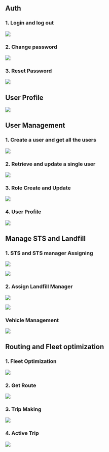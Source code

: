 ## Auth

### 1. **Login and log out**
[![](https://mermaid.ink/img/pako:eNplkV9PwjAUxb_KzX3SZJLBNmUj0SiIf6I-AJroxkPdLrDoWlw7FYHv7h04BF0f2tue8-s93RxjlRAGOM7FdAKDTiuSkdTF87qGSAJ_V3s3aqwKAz16K0ibfTg4OIbrsE8ygc2RniqpacgE3v4POSshqdxltOcP4jVNoJ1TQtKk4lWfLFtrQ7tULB5JL6ATXpCkXBiC0zgmrWGgXkgOf5SdFes87JKJJ3CvKYcrOVJ5JkyqNqrzlaob8l0lqGoYPlKzZQLBmXbo3ZXvYp12O-Zvk3dqAZdhj0yRS6a8_80Et9yzGG9cl2tk9VTVQAsz4q7ThP_IvJRGaCaUUYQBLxORv0QYySXrRGFUfyZjDExekIXFNOFQnVTwm2cYjPhS3p0K-aRUVom4xGCOnxj4Xs1r1B23YXtNz7WPmhbOMHD9Gle-bzuu37CbdXdp4dfKb9eah07dO_SP3HJyHWf5DTtBs70?type=png)](https://mermaid.live/edit#pako:eNplkV9PwjAUxb_KzX3SZJLBNmUj0SiIf6I-AJroxkPdLrDoWlw7FYHv7h04BF0f2tue8-s93RxjlRAGOM7FdAKDTiuSkdTF87qGSAJ_V3s3aqwKAz16K0ibfTg4OIbrsE8ygc2RniqpacgE3v4POSshqdxltOcP4jVNoJ1TQtKk4lWfLFtrQ7tULB5JL6ATXpCkXBiC0zgmrWGgXkgOf5SdFes87JKJJ3CvKYcrOVJ5JkyqNqrzlaob8l0lqGoYPlKzZQLBmXbo3ZXvYp12O-Zvk3dqAZdhj0yRS6a8_80Et9yzGG9cl2tk9VTVQAsz4q7ThP_IvJRGaCaUUYQBLxORv0QYySXrRGFUfyZjDExekIXFNOFQnVTwm2cYjPhS3p0K-aRUVom4xGCOnxj4Xs1r1B23YXtNz7WPmhbOMHD9Gle-bzuu37CbdXdp4dfKb9eah07dO_SP3HJyHWf5DTtBs70)

### 2. **Change password**
[![](https://mermaid.ink/img/pako:eNqNkd9PwjAQx_-V5p40ATJoB9tINHH8eFMjiFHGQ10PWGAttlsUB_-7HUPU8GJf2ut9v5_rXQuIlUAIYKH5ZknGvW4kI2ny1yomkSR23dCLcMnlAsk9N-ZdaUEe8C1Hk12Sev2KhLSY8HUiyFitUF7vu5UtpGV294xmR3p0OkGdzLfkbi1OmNlR2TsoSZ8Vv7MkVFpjnJ2AffYDHNDp40bwDM9ggwo2dKcjlIKM8jhGY-yLzUZJg7O_sFu1I8N2JX3SSi5IqFGgzBK-PjcdWzqYOv8xWUU5UahBijrlibCzLkpWBNkSU4wgsEfB9SqCSO6tjueZGm1lDEGmc6xBfuiyl3D7JSkEc1vB3m64fFEq_RbZEIICPiDw3YbbalLWclzPZU7Hq8EWAuY3bOT7DmV-y_GabF-Dz4PfaXht2nTbfoeVG6N0_wXGV6ag?type=png)](https://mermaid.live/edit#pako:eNqNkd9PwjAQx_-V5p40ATJoB9tINHH8eFMjiFHGQ10PWGAttlsUB_-7HUPU8GJf2ut9v5_rXQuIlUAIYKH5ZknGvW4kI2ny1yomkSR23dCLcMnlAsk9N-ZdaUEe8C1Hk12Sev2KhLSY8HUiyFitUF7vu5UtpGV294xmR3p0OkGdzLfkbi1OmNlR2TsoSZ8Vv7MkVFpjnJ2AffYDHNDp40bwDM9ggwo2dKcjlIKM8jhGY-yLzUZJg7O_sFu1I8N2JX3SSi5IqFGgzBK-PjcdWzqYOv8xWUU5UahBijrlibCzLkpWBNkSU4wgsEfB9SqCSO6tjueZGm1lDEGmc6xBfuiyl3D7JSkEc1vB3m64fFEq_RbZEIICPiDw3YbbalLWclzPZU7Hq8EWAuY3bOT7DmV-y_GabF-Dz4PfaXht2nTbfoeVG6N0_wXGV6ag)
### 3. **Reset Password**
[![](https://mermaid.ink/img/pako:eNqNUl1vgjAU_SvNfdoSNLSAAiZbMlHji1v8SjbxoZM6yaR1FLY59L-vgDp1Zhk8wO095_Se02YwEwEDF15iulqgodfwuc9l-lzWyOdIPXfkqs8kS9ADlfJDxAFqCj4P4wj12VvKZHKNKpUb1CTZSLIYtUXKg9ttoyQ3Sd7cPDK5QR6ZjFkcztfofvgw3QG8AoBaRjamyzDIWwdyy_ght8lktApowg5j7BXapUKHTAaMB2iQzmZMSjWcXAku2fRUrCc2qGOU0C5_3-_5C74bvICbJbyw1xNJafGEodoXo8Pn0XV5mJzlhi_mho9yw-X-x6nhMjX8t-edSm6iRf5rIn9Bg4jFEQ0DdTuyXMyHZMEi5oOrfgMav_rg863C0TQRgzWfgZvEKdMgLU7JC6lKIgJ3TpdSra4ofxIi2oNUCW4Gn-A6VtUi2DCJbtmWqddtDdbgmk5VVY6jG6ZDdBubWw2-Cr5etWsGtmpO3cw_pmFsvwEkbNyA?type=png)](https://mermaid.live/edit#pako:eNqNUl1vgjAU_SvNfdoSNLSAAiZbMlHji1v8SjbxoZM6yaR1FLY59L-vgDp1Zhk8wO095_Se02YwEwEDF15iulqgodfwuc9l-lzWyOdIPXfkqs8kS9ADlfJDxAFqCj4P4wj12VvKZHKNKpUb1CTZSLIYtUXKg9ttoyQ3Sd7cPDK5QR6ZjFkcztfofvgw3QG8AoBaRjamyzDIWwdyy_ght8lktApowg5j7BXapUKHTAaMB2iQzmZMSjWcXAku2fRUrCc2qGOU0C5_3-_5C74bvICbJbyw1xNJafGEodoXo8Pn0XV5mJzlhi_mho9yw-X-x6nhMjX8t-edSm6iRf5rIn9Bg4jFEQ0DdTuyXMyHZMEi5oOrfgMav_rg863C0TQRgzWfgZvEKdMgLU7JC6lKIgJ3TpdSra4ofxIi2oNUCW4Gn-A6VtUi2DCJbtmWqddtDdbgmk5VVY6jG6ZDdBubWw2-Cr5etWsGtmpO3cw_pmFsvwEkbNyA)

## User Profile
[![](https://mermaid.ink/img/pako:eNqVk91ymzAQhV9Fo6t0hniwHTCQmXYasNM2NnH8004LvVDRJmZsJI8QaRPsd48sDG4cX7RcIe3Zb7V7pBInnAL28IMg6wWaBZcxi1le_KrWKGZIfV_O5mtKJKCx4PfpCt6h8_P36CYKYJeNZnwJ7Odlpb3RsWH5laxSWoU-bPex4S62-Q75Bo2iCUiRwiOgeQ4CBSBJusprykhTwlLHBrxgtIGEB8ht5C8gWaIxyfPfXNA6-1Znj8t6H_lcCEhkwxgfGHfRvjddat9gDbrToEk0BUbRtEgSyHM0gXzNWd6IKljIN2haCb8Jzh6aQ73Rh41-Vul15ZDLqtE3-mGjn__N9wVQYDIlq9dHUopTHn48uwb52sCrkwZe6Zh_0kD_MLfgyMCjyQWa0j9lYP8AGUQDLjIi93eASFLnD3T-ddXw8UT6zUQ-_dME_Ub_-T8mGDNs4AzU-VKqXki5Y8VYLiCDGHvqlxKxjHHMtkpHCsmnTyzBnhQFGLjQlypIiTIhw969qqF214T94DyrRWqJvRL_wZ7dafVs13a7bccxHds2bQM_Ye_CbTlWr2N3TffC7rp2Z2vgZw0wW27bsSyz2-5YbdfsdS0DA00lF6PqQet3vX0BBN849Q?type=png)](https://mermaid.live/edit#pako:eNqVk91ymzAQhV9Fo6t0hniwHTCQmXYasNM2NnH8004LvVDRJmZsJI8QaRPsd48sDG4cX7RcIe3Zb7V7pBInnAL28IMg6wWaBZcxi1le_KrWKGZIfV_O5mtKJKCx4PfpCt6h8_P36CYKYJeNZnwJ7Odlpb3RsWH5laxSWoU-bPex4S62-Q75Bo2iCUiRwiOgeQ4CBSBJusprykhTwlLHBrxgtIGEB8ht5C8gWaIxyfPfXNA6-1Znj8t6H_lcCEhkwxgfGHfRvjddat9gDbrToEk0BUbRtEgSyHM0gXzNWd6IKljIN2haCb8Jzh6aQ73Rh41-Vul15ZDLqtE3-mGjn__N9wVQYDIlq9dHUopTHn48uwb52sCrkwZe6Zh_0kD_MLfgyMCjyQWa0j9lYP8AGUQDLjIi93eASFLnD3T-ddXw8UT6zUQ-_dME_Ub_-T8mGDNs4AzU-VKqXki5Y8VYLiCDGHvqlxKxjHHMtkpHCsmnTyzBnhQFGLjQlypIiTIhw969qqF214T94DyrRWqJvRL_wZ7dafVs13a7bccxHds2bQM_Ye_CbTlWr2N3TffC7rp2Z2vgZw0wW27bsSyz2-5YbdfsdS0DA00lF6PqQet3vX0BBN849Q)


## User Management
### 1. Create a user and get all the users
[![](https://mermaid.ink/img/pako:eNqNlN1y2jAQhV9Fo6t0hjAGgsHOTDIEA20TIPwlbe1eqHgbNGCJWnInxPDulSVsaOAivrK159vVHq2V4jkPAbv4JSbrBZp61wELmEh-mW8UMKSe1kUPJJoJiMUndHl5g-58DzIQTfkS2M9rI7vTsXb6RFY0NKHb3T7WzmLb7yC2yPPbC5gv0ZivIEc9jXbSVhjRA9Q5QF1_DDKm8BfMPnKwq8Ge3-VxRPZ7RB6RJBf0tOCzPwEWojGINWeiKGsKDPgWfTGCGSOJXPCYvsGpul2ovxr1c8zZC2rHEAKTlKzEf4hSnDPz_kIBRJo-jJ0PZ-180LH-WTv7B2cGZ-wcaHT4zs7hAXr0ddZsG8dmPWpulGZrSCsKeHSAx_uKnVcqJFUOZJ3kKcZal62YuNJP9t5ma62Vaj7c7GMnFh_RHgeBBlwa6RZN_SPfcv1Ub3hmCkyS-RzEadJRcW5P-Rj8Sag6Nd076lMhsi7eY8MCe_7AcPQL9bcPDwcu4QjU3NJQ_YFplifAcgERBNhVryGJlwEO2E7pVGU-2bA5dmWcQAkn6-zwPErUbEXY_a3yq9U1YT84j3KR-sRuil-xa1fLDduxnVql2bSatm3ZJbzB7pVTbtYbVbtmOVd2zbGruxJ-0wmsslNp1utWrVKtVxyrUVMAhFTyuG8uDH1v7P4BbQlWVQ?type=png)](https://mermaid.live/edit#pako:eNqNlN1y2jAQhV9Fo6t0hjAGgsHOTDIEA20TIPwlbe1eqHgbNGCJWnInxPDulSVsaOAivrK159vVHq2V4jkPAbv4JSbrBZp61wELmEh-mW8UMKSe1kUPJJoJiMUndHl5g-58DzIQTfkS2M9rI7vTsXb6RFY0NKHb3T7WzmLb7yC2yPPbC5gv0ZivIEc9jXbSVhjRA9Q5QF1_DDKm8BfMPnKwq8Ge3-VxRPZ7RB6RJBf0tOCzPwEWojGINWeiKGsKDPgWfTGCGSOJXPCYvsGpul2ovxr1c8zZC2rHEAKTlKzEf4hSnDPz_kIBRJo-jJ0PZ-180LH-WTv7B2cGZ-wcaHT4zs7hAXr0ddZsG8dmPWpulGZrSCsKeHSAx_uKnVcqJFUOZJ3kKcZal62YuNJP9t5ma62Vaj7c7GMnFh_RHgeBBlwa6RZN_SPfcv1Ub3hmCkyS-RzEadJRcW5P-Rj8Sag6Nd076lMhsi7eY8MCe_7AcPQL9bcPDwcu4QjU3NJQ_YFplifAcgERBNhVryGJlwEO2E7pVGU-2bA5dmWcQAkn6-zwPErUbEXY_a3yq9U1YT84j3KR-sRuil-xa1fLDduxnVql2bSatm3ZJbzB7pVTbtYbVbtmOVd2zbGruxJ-0wmsslNp1utWrVKtVxyrUVMAhFTyuG8uDH1v7P4BbQlWVQ)

### 2. Retrieve and update a single user
[![](https://mermaid.ink/img/pako:eNqVVNtu2kAU_JXVPqUSQQaCgx2pFWCgJIUmmEsTuw9bfBJW4F3iS5TE8O9dH2PTtG7U8oQ9M2fGZ1ab0KX0gJr0IWDbFZlaF65wRRj_yJ6JK4j6tU8GEJFZCAGxIGJ8E34gp6cfScexINWTqVyD-H6RsTuIdZM523Avgz7tD1g3xXa3EO6I5XRXsFyTidxALrVQ2kvans-Pot5R1HcmEAUcnuBNnFzfR_3A6cvAZ3liFrEcHyD-2bFBeGQC4VaKsDDPbMZyR4aHaKgfejlhiAT8rB25fD_JJTpd_TXJFeJfypNkRkPxlFmNMhbOGMuI9GVcIuoW8ccZfxFI8UC6AXggIs424RuJYpRV_fVktvVYBCVtX5e2fY3YTWnbN4hNSoqeIGJnRRMZEBs294XOPhY-fX_NU5wzc9A9jf3rjmcIzpP0HUFG4TA_OiwO8XrPPIy42ljqk49YIA-dEVf8b07Jhkr4loQQ60Lhjtz-U4vzosW7_Gw8xlx1iF9GRjwM04y_y-xC1m4ffASLo5UM-Cv86ZIV0-78x0FxBa1QH9Rp5p66L5J0kEujFfjgUlP99Viwdqkr9oqnrKX9IpbUjIIYKjTGjVmcqbPmU_Neeai3WybupPRzknqkZkKfqanXq-e6oRuNWqultXRd0yv0hZpnRrXVPK_rDc040xuGXt9X6CsO0KpGrdVsao1avVkztPOGEoDHIxmMsusNb7n9T4-9jBw?type=png)](https://mermaid.live/edit#pako:eNqVVNtu2kAU_JXVPqUSQQaCgx2pFWCgJIUmmEsTuw9bfBJW4F3iS5TE8O9dH2PTtG7U8oQ9M2fGZ1ab0KX0gJr0IWDbFZlaF65wRRj_yJ6JK4j6tU8GEJFZCAGxIGJ8E34gp6cfScexINWTqVyD-H6RsTuIdZM523Avgz7tD1g3xXa3EO6I5XRXsFyTidxALrVQ2kvans-Pot5R1HcmEAUcnuBNnFzfR_3A6cvAZ3liFrEcHyD-2bFBeGQC4VaKsDDPbMZyR4aHaKgfejlhiAT8rB25fD_JJTpd_TXJFeJfypNkRkPxlFmNMhbOGMuI9GVcIuoW8ccZfxFI8UC6AXggIs424RuJYpRV_fVktvVYBCVtX5e2fY3YTWnbN4hNSoqeIGJnRRMZEBs294XOPhY-fX_NU5wzc9A9jf3rjmcIzpP0HUFG4TA_OiwO8XrPPIy42ljqk49YIA-dEVf8b07Jhkr4loQQ60Lhjtz-U4vzosW7_Gw8xlx1iF9GRjwM04y_y-xC1m4ffASLo5UM-Cv86ZIV0-78x0FxBa1QH9Rp5p66L5J0kEujFfjgUlP99Viwdqkr9oqnrKX9IpbUjIIYKjTGjVmcqbPmU_Neeai3WybupPRzknqkZkKfqanXq-e6oRuNWqultXRd0yv0hZpnRrXVPK_rDc040xuGXt9X6CsO0KpGrdVsao1avVkztPOGEoDHIxmMsusNb7n9T4-9jBw)

### 3. Role Create and Update 

[![](https://mermaid.ink/img/pako:eNqNklFP2zAUhf-K5ScmhSptiJsEaRMksAEtQy3dtCV78OI7arWxK9tBg7T_HdduQQwelrzEPt-51_fEHa4lA5zhO0VXc3RbHFdCt7_9ClUC2efLwWzFqAE0kUv4gA4PP6KLsoCtEd3KBYhfxx68cNpl940uOfPSp81Ou3TaVZnPoV64SnvXlVNG3Qlr-As_2u6uf4Beo3G56z_ToF5Zx856XU5BMDRt6xq0RhPQKyn0M-QrXcs1-urBmaCtmUvFH4G9of05bzz5XUlxh3IFDIThdPm6uCXehnVyMOLauFNqn9Xpu1mdOi1_N6v8ZfainIBRHO59-npvL5z9rDyXqqG7dqighu6BMwec-zn-HTJ_juTzfw-6fXGAG7ANObM3ptvWqrCZQwMVzuwno2pR4UpsLGcjltMHUePMqBYC3LpfWHBq02pw9sf2sLsrKn5K2ewhu8RZh__ijAx6Q5KSNOonSZgQEpIAP-DsKO0l8XBAojA9IlFKBpsAP7oCYS_tJ3EcRv1B3E_DYRQHGBg3Uo39BXf3fPME_3fo7w?type=png)](https://mermaid.live/edit#pako:eNqNklFP2zAUhf-K5ScmhSptiJsEaRMksAEtQy3dtCV78OI7arWxK9tBg7T_HdduQQwelrzEPt-51_fEHa4lA5zhO0VXc3RbHFdCt7_9ClUC2efLwWzFqAE0kUv4gA4PP6KLsoCtEd3KBYhfxx68cNpl940uOfPSp81Ou3TaVZnPoV64SnvXlVNG3Qlr-As_2u6uf4Beo3G56z_ToF5Zx856XU5BMDRt6xq0RhPQKyn0M-QrXcs1-urBmaCtmUvFH4G9of05bzz5XUlxh3IFDIThdPm6uCXehnVyMOLauFNqn9Xpu1mdOi1_N6v8ZfainIBRHO59-npvL5z9rDyXqqG7dqighu6BMwec-zn-HTJ_juTzfw-6fXGAG7ANObM3ptvWqrCZQwMVzuwno2pR4UpsLGcjltMHUePMqBYC3LpfWHBq02pw9sf2sLsrKn5K2ewhu8RZh__ijAx6Q5KSNOonSZgQEpIAP-DsKO0l8XBAojA9IlFKBpsAP7oCYS_tJ3EcRv1B3E_DYRQHGBg3Uo39BXf3fPME_3fo7w)

### 4. User Profile
[![](https://mermaid.ink/img/pako:eNqNk19vmzAUxb-K5adOohFJCgEqbVqh6bY2lObPpg324OHbBiXYkW26tSTfvcQU0nZMGk_Y59yfzbncEqecAvbwnSCbJZoHpwlLmCx-1WuUMFQ9H48uQKFI8NtsDe_Q8fF7dBYHsC9Fc74C9vO0Np5pzS-_knVGa-nD7lnz99r2O8gtCuIpKJHBPaCFBNGQG0qgKeel1sa8YLSFnB8g43jMRU5UJ2KsERfxDBjtNNSgkG_Rp9oUcu2T9YFoCnLDmWz9fuv_XPu_Cc7ukC-AAlMZWctXJZWjK8gvR4sNJQpeZ3nZmeWl1q46s7zS2uRNjAEokq1lA5hoU9gVY3iI8Tr2l5CuUESk_M0FbaqvdXVUNvvI50JAqlpGdGDcxM-f1XWNGw2a1qnNijQFKf-KN2rjnb2Mtz38rT9s_fMXPQ65-kf76sAW_906bOAcqr8ro9VslHtGgtUSckiwV71SIlYJTtiu8pFC8dkDS7GnRAEGLnQUQUaqzufYu6341e6GsB-c542pWmKvxH-wZw96I9u13WHfcUzHtk3bwA_YO3F7jjUa2EPTPbGHrj3YGfhRA8ye23csyxz2B1bfNUdDy8BAM8XFpB5lPdG7J4HANg8?type=png)](https://mermaid.live/edit#pako:eNqNk19vmzAUxb-K5adOohFJCgEqbVqh6bY2lObPpg324OHbBiXYkW26tSTfvcQU0nZMGk_Y59yfzbncEqecAvbwnSCbJZoHpwlLmCx-1WuUMFQ9H48uQKFI8NtsDe_Q8fF7dBYHsC9Fc74C9vO0Np5pzS-_knVGa-nD7lnz99r2O8gtCuIpKJHBPaCFBNGQG0qgKeel1sa8YLSFnB8g43jMRU5UJ2KsERfxDBjtNNSgkG_Rp9oUcu2T9YFoCnLDmWz9fuv_XPu_Cc7ukC-AAlMZWctXJZWjK8gvR4sNJQpeZ3nZmeWl1q46s7zS2uRNjAEokq1lA5hoU9gVY3iI8Tr2l5CuUESk_M0FbaqvdXVUNvvI50JAqlpGdGDcxM-f1XWNGw2a1qnNijQFKf-KN2rjnb2Mtz38rT9s_fMXPQ65-kf76sAW_906bOAcqr8ro9VslHtGgtUSckiwV71SIlYJTtiu8pFC8dkDS7GnRAEGLnQUQUaqzufYu6341e6GsB-c542pWmKvxH-wZw96I9u13WHfcUzHtk3bwA_YO3F7jjUa2EPTPbGHrj3YGfhRA8ye23csyxz2B1bfNUdDy8BAM8XFpB5lPdG7J4HANg8)



## Manage STS and Landfill
### 1. STS and STS manager Assigning
[![](https://mermaid.ink/img/pako:eNplklFvmzAUhf_KlZ9pBAkNjEmb0hDabCOaknbSBnlw4SaxCnaGTdUW8t9nDKlWxU_4nuOPe65uQzKRIwnIvqLHA9yHn1Oeclk_9veZlGzPN_ebmHK6x0qmHPSZJfOCIVdbuLr6AjdJVFD5BLOfy22v35j6vJnV6iAq9kYVExzmB8yeTr1j3jnas455C2HyixYspwphjX9rlApCquhADA1x0axFgR9Aix6Ul4xDJ7YQJWtUFcNnBN04LPlOVKXpYGBFhnXbdOrihUklvw6wWwP7jbKFu6TPDufkoETHGxh3hrFMuhYfqUR4OHatD-rSqN-STZ1lKKUOJI-Cy7Pc_2YlWvieLKpKVO-GwLS8EgoiUfN8-3_GB07fxzVE_XHx_ML0YX5x7w8gZjoc30PEsMjl4ImNZ3XBvDAjz1NOLFKiHizL9fY0HSEl6oAlpiTQnznuaF2olKT8pK26K7F55RkJVFWjRWozrpBRvWclCXa0kLp6pPyPEOXZpK8kaMgLCZypO5rYU2_ifhrb_mTi-RZ51WXHG00d27b9sW_r4rVzssibIdgjz_Ucf3zt-rY7dZyxYxHMmRJV3C-82fvTP52r86k?type=png)](https://mermaid.live/edit#pako:eNplklFvmzAUhf_KlZ9pBAkNjEmb0hDabCOaknbSBnlw4SaxCnaGTdUW8t9nDKlWxU_4nuOPe65uQzKRIwnIvqLHA9yHn1Oeclk_9veZlGzPN_ebmHK6x0qmHPSZJfOCIVdbuLr6AjdJVFD5BLOfy22v35j6vJnV6iAq9kYVExzmB8yeTr1j3jnas455C2HyixYspwphjX9rlApCquhADA1x0axFgR9Aix6Ul4xDJ7YQJWtUFcNnBN04LPlOVKXpYGBFhnXbdOrihUklvw6wWwP7jbKFu6TPDufkoETHGxh3hrFMuhYfqUR4OHatD-rSqN-STZ1lKKUOJI-Cy7Pc_2YlWvieLKpKVO-GwLS8EgoiUfN8-3_GB07fxzVE_XHx_ML0YX5x7w8gZjoc30PEsMjl4ImNZ3XBvDAjz1NOLFKiHizL9fY0HSEl6oAlpiTQnznuaF2olKT8pK26K7F55RkJVFWjRWozrpBRvWclCXa0kLp6pPyPEOXZpK8kaMgLCZypO5rYU2_ifhrb_mTi-RZ51WXHG00d27b9sW_r4rVzssibIdgjz_Ucf3zt-rY7dZyxYxHMmRJV3C-82fvTP52r86k)

[![](https://mermaid.ink/img/pako:eNqNVV1T4jAU_SuZPKPTAgLbndmdWj5EpSIFXS08RHqVjG3Ktun6UfjvmyYFihVHnmjuyck95542KZ6HHmADP0VkuUDj9s8pm7I4eVDPPeCm7ztjZ8qQ-JmXruVTYHyGjo5-IXPgdn0SPyNz2J_liIGq2OkIeEThHyBBgATDOgfYCnDldsMoIDwroTbhZENwpepD10nmc4hjNIJ4GbIYZvsE124nisJoWzYkywOJAcmCgAPzPqoRp93Ags59uKQxzxk7-6q6ZVVdVentVGVt99mj1EBDtlHXU8AzdwvMjyuCN6xnCtwvWkGYt91StKWvsOcHbclPvvi2LQVjrAgIh92Y9_w4LdlxKtet1Ez4IozouxSFrAXMn3MfrAyx2tTBW6G2e0N86oljRGt_E4h5UV5bMnbSUShkF4k6kmhAGHkCIUqUV6jrSgTqvIoRUvaU-ZbzqDn10sxJWY7RC-UL5JAA0C2JPGQnwQNEv3N6adrqDuIVOisblyx9Os863h2gNtjhCvXdvkBFHNnwUgCoOZ27W9cny0x0Xj2X1YtDQ1RqJ4xsjcslX5aaK4H2nBwovIEGNI4zi7oUfC_OMeodtUucJfDHF0hp2ebkai8nw1JOhnL9-oucXJdyMvoyJyPJ6JRz4igiL6Ast2zsHnpXc66x5JoUsrJJxWQ75JuSRxnaDjnqhgnzZkW8TNFtqjz6LGy3O9ifEq9FGBO05d2z4uaspzs3B30u607Kuj8QwHv1lTAPJdBR9dNv501NxLS-DJxpKVT725HDFRyAEEY9cTelGcsU8wUEMMWG-OvBI0l8PsVTthZQ0VrovLE5NniUQAUnUnKbEhHbABuPxI_F6pKw-zAMNiDxiI0Uv2JDb9SPa1qjWav_qGqtWq3ZquA3saw3jxu6pmmtaksTiyf6uoLfJYN23Kw39Vb1pN7S6g1dr-oVDB7lYTRQ16m8Vdf_AbH1Wxc?type=png)](https://mermaid.live/edit#pako:eNqNVV1T4jAU_SuZPKPTAgLbndmdWj5EpSIFXS08RHqVjG3Ktun6UfjvmyYFihVHnmjuyck95542KZ6HHmADP0VkuUDj9s8pm7I4eVDPPeCm7ztjZ8qQ-JmXruVTYHyGjo5-IXPgdn0SPyNz2J_liIGq2OkIeEThHyBBgATDOgfYCnDldsMoIDwroTbhZENwpepD10nmc4hjNIJ4GbIYZvsE124nisJoWzYkywOJAcmCgAPzPqoRp93Ags59uKQxzxk7-6q6ZVVdVentVGVt99mj1EBDtlHXU8AzdwvMjyuCN6xnCtwvWkGYt91StKWvsOcHbclPvvi2LQVjrAgIh92Y9_w4LdlxKtet1Ez4IozouxSFrAXMn3MfrAyx2tTBW6G2e0N86oljRGt_E4h5UV5bMnbSUShkF4k6kmhAGHkCIUqUV6jrSgTqvIoRUvaU-ZbzqDn10sxJWY7RC-UL5JAA0C2JPGQnwQNEv3N6adrqDuIVOisblyx9Os863h2gNtjhCvXdvkBFHNnwUgCoOZ27W9cny0x0Xj2X1YtDQ1RqJ4xsjcslX5aaK4H2nBwovIEGNI4zi7oUfC_OMeodtUucJfDHF0hp2ebkai8nw1JOhnL9-oucXJdyMvoyJyPJ6JRz4igiL6Ast2zsHnpXc66x5JoUsrJJxWQ75JuSRxnaDjnqhgnzZkW8TNFtqjz6LGy3O9ifEq9FGBO05d2z4uaspzs3B30u607Kuj8QwHv1lTAPJdBR9dNv501NxLS-DJxpKVT725HDFRyAEEY9cTelGcsU8wUEMMWG-OvBI0l8PsVTthZQ0VrovLE5NniUQAUnUnKbEhHbABuPxI_F6pKw-zAMNiDxiI0Uv2JDb9SPa1qjWav_qGqtWq3ZquA3saw3jxu6pmmtaksTiyf6uoLfJYN23Kw39Vb1pN7S6g1dr-oVDB7lYTRQ16m8Vdf_AbH1Wxc)

### 2. Assign Landfill Manager
[![](https://mermaid.ink/img/pako:eNplk19vmzAUxb_KlZ9pBAlNGJM6pfnTZivRlLSTNsiDG98kVsHOsJnaQr77jIFqWXiy7zn8ru-RXZKtZEhCss_p8QCP08-JSIQqnpv9WCm-Fw9UsB1P04gKusdcJQLMN44nKUehN3B1dQO38Tyl6gXG3xebRr-19Uk5LvRB5vydai4FTA64fTk1jkntqDodWQXT-AdNOaMaYYW_C1QaplTTlji1xFm5kimegWYNiGVcQC1WMI9XqHOOfxC608OaG-xC7GSe2bO01Lml3pXnvtkrV1p9aRvc2QY_UVVwHzehQJcGaHneo-XeW-4irgd4pgrh6VgP1qoLq36N18V2i0qZcdVRCtXJTcOlrOBbPMtzmX8Ywv8GWkoNc1kItvk3iydBP2JtI3m4AF2YznKOGn8IETcDiz3MOaZMtZ7IepYXzAszCkYckqEJnTNz0cr6_4ToA2aYkNAsGe5okeqEJOJkrOZMcv0mtiTUeYEOKWxsU07NlcxIuKOpMtUjFb-kzDqT2ZKwJK8k9IZ-b-AORwP_U98NBoNR4JA3U_ZGvaHnum7QD1xTvPZODnm3BLc38kde0L_2A9cfel7fcwgyrmUeNW_DPpHTXwctBJ4?type=png)](https://mermaid.live/edit#pako:eNplk19vmzAUxb_KlZ9pBAlNGJM6pfnTZivRlLSTNsiDG98kVsHOsJnaQr77jIFqWXiy7zn8ru-RXZKtZEhCss_p8QCP08-JSIQqnpv9WCm-Fw9UsB1P04gKusdcJQLMN44nKUehN3B1dQO38Tyl6gXG3xebRr-19Uk5LvRB5vydai4FTA64fTk1jkntqDodWQXT-AdNOaMaYYW_C1QaplTTlji1xFm5kimegWYNiGVcQC1WMI9XqHOOfxC608OaG-xC7GSe2bO01Lml3pXnvtkrV1p9aRvc2QY_UVVwHzehQJcGaHneo-XeW-4irgd4pgrh6VgP1qoLq36N18V2i0qZcdVRCtXJTcOlrOBbPMtzmX8Ywv8GWkoNc1kItvk3iydBP2JtI3m4AF2YznKOGn8IETcDiz3MOaZMtZ7IepYXzAszCkYckqEJnTNz0cr6_4ToA2aYkNAsGe5okeqEJOJkrOZMcv0mtiTUeYEOKWxsU07NlcxIuKOpMtUjFb-kzDqT2ZKwJK8k9IZ-b-AORwP_U98NBoNR4JA3U_ZGvaHnum7QD1xTvPZODnm3BLc38kde0L_2A9cfel7fcwgyrmUeNW_DPpHTXwctBJ4)

[![](https://mermaid.ink/img/pako:eNplklFPwjAUhf9K0-dJNphszsQEN1BUEiPqgxsPdb1AY9di2yXK4L_bdWA09Kk95-S7p2kbXEoKOMErRTZr9JxdFqIQun7vzqkCYuCBCLpknM-ZgUIgu0Z5yhkIs0BnZ1foOp9woj_Q6HG66Pxrp6fNqDZrqdiWGCYFStdQfuy7RNomdkcf6A5l-SvhjNp56Ak-a9AGZcSQAzFzxHHzJDn8A40daEYEWYFCrb1Dk3wqNCiDjs1RW_0vbuJwN3krvRMN6GXTTj64N869zed1WYLWto_eSEtc_B35Ishv-8PcaT5WSqrffIJOQv-uc9flEzRjWjOxQhMGnOpD5s5l7k-YJ2EQtBDYwxWoijBqX7NpCQU2a6igwIndUliSmpsCF2Jvo7aVnH-LEidG1eDh2l0_Y8S-e4WTJeHaqhsi3qSsjiF7xEmDv3ASDMPewB9Gg_Ci78eDQRR7-NvKQdQbBr7vx_3Yt-J5sPfw1hH8XhRGQdw_D2M_HAZBP_AwUGakmnUf0P3D_Q9Ax9Cw?type=png)](https://mermaid.live/edit#pako:eNplklFPwjAUhf9K0-dJNphszsQEN1BUEiPqgxsPdb1AY9di2yXK4L_bdWA09Kk95-S7p2kbXEoKOMErRTZr9JxdFqIQun7vzqkCYuCBCLpknM-ZgUIgu0Z5yhkIs0BnZ1foOp9woj_Q6HG66Pxrp6fNqDZrqdiWGCYFStdQfuy7RNomdkcf6A5l-SvhjNp56Ak-a9AGZcSQAzFzxHHzJDn8A40daEYEWYFCrb1Dk3wqNCiDjs1RW_0vbuJwN3krvRMN6GXTTj64N869zed1WYLWto_eSEtc_B35Ishv-8PcaT5WSqrffIJOQv-uc9flEzRjWjOxQhMGnOpD5s5l7k-YJ2EQtBDYwxWoijBqX7NpCQU2a6igwIndUliSmpsCF2Jvo7aVnH-LEidG1eDh2l0_Y8S-e4WTJeHaqhsi3qSsjiF7xEmDv3ASDMPewB9Gg_Ci78eDQRR7-NvKQdQbBr7vx_3Yt-J5sPfw1hH8XhRGQdw_D2M_HAZBP_AwUGakmnUf0P3D_Q9Ax9Cw)

### Vehicle Management
[![](https://mermaid.ink/img/pako:eNqNlW1zojAQgP9KJp9tB9Sqx83cTRS1tqfX862t4IdUtsoUE4-ETi363y8EfBvann7C7PrssvsIMZ5xD7CF5yFdLdDQ_u4yl4noKf1OPG8wHIxh4c8CaDIZrl2G1Ic4jcAHJqfo4uIHqjutgIoXRO460zRe1-eNmERywUP_nUqfM9RYwOxlm2Y0kozNLg7eBtnOmAa-RyWgPvyNQEhkU0kzoq2JzbjPAzgBNTWoSxmdQ4iS8Aa1nD7I0IdXQKp91GHPPFzqHjJaS9PacRJtvvlCip8Zrq1xjyA26PpAySbwAelakzrxLqMOAWdzgSRPSu-onQP1xukwAaHcM_VYM9qNpt06yY0_UQFotEoGkkVvdfSXM4hmMxBCjUmsuIJNj4v0-AZ1nWYY8nCfYO2L9bhELR4xD6mwzUHok7TprOfp8SASWi9HS8a2J02P9zBidL_SbBm_cz_PJZ3s-C7Nt1DXF8JXbbV8CDyR5dzpnD85Zi4ZmHeqsorP2cFmkfL6JyYPciYP9PnwC5OHOZNHX5o80sRx3uTxBybf_8_ke017-MDkh4Nzj-eY_KhJk73J5JX6AX1SV1Tpkqw7HaHamRKFMC4Xqs0jySeHgoQ4afKunjiVixBdjNQ_MZ2kDxDS-Mz1yd5OYp8nOwlCoN765CYoO-rp4YBsnmX8-DPjSets5VMZSPtL50k7zbo-03pcwEtQy_U99WCPE4aL1bKW4GJLXXrwTKNAuthlW5WqGuODNZthS4YRFHCkF2H7VP1vlth6poFQpyvKJpwvd0nqK7Zi_IYts1K-LBmVaqn8rWjUSqVqrYDX6tisXlZMwzBqxZqhDq_MbQG_a4JxWS1XzVrxqlwzyhXTLJoFDJ4vedhN30X6lbT9BzMTIxQ?type=png)](https://mermaid.live/edit#pako:eNqNlW1zojAQgP9KJp9tB9Sqx83cTRS1tqfX862t4IdUtsoUE4-ETi363y8EfBvann7C7PrssvsIMZ5xD7CF5yFdLdDQ_u4yl4noKf1OPG8wHIxh4c8CaDIZrl2G1Ic4jcAHJqfo4uIHqjutgIoXRO460zRe1-eNmERywUP_nUqfM9RYwOxlm2Y0kozNLg7eBtnOmAa-RyWgPvyNQEhkU0kzoq2JzbjPAzgBNTWoSxmdQ4iS8Aa1nD7I0IdXQKp91GHPPFzqHjJaS9PacRJtvvlCip8Zrq1xjyA26PpAySbwAelakzrxLqMOAWdzgSRPSu-onQP1xukwAaHcM_VYM9qNpt06yY0_UQFotEoGkkVvdfSXM4hmMxBCjUmsuIJNj4v0-AZ1nWYY8nCfYO2L9bhELR4xD6mwzUHok7TprOfp8SASWi9HS8a2J02P9zBidL_SbBm_cz_PJZ3s-C7Nt1DXF8JXbbV8CDyR5dzpnD85Zi4ZmHeqsorP2cFmkfL6JyYPciYP9PnwC5OHOZNHX5o80sRx3uTxBybf_8_ke017-MDkh4Nzj-eY_KhJk73J5JX6AX1SV1Tpkqw7HaHamRKFMC4Xqs0jySeHgoQ4afKunjiVixBdjNQ_MZ2kDxDS-Mz1yd5OYp8nOwlCoN765CYoO-rp4YBsnmX8-DPjSets5VMZSPtL50k7zbo-03pcwEtQy_U99WCPE4aL1bKW4GJLXXrwTKNAuthlW5WqGuODNZthS4YRFHCkF2H7VP1vlth6poFQpyvKJpwvd0nqK7Zi_IYts1K-LBmVaqn8rWjUSqVqrYDX6tisXlZMwzBqxZqhDq_MbQG_a4JxWS1XzVrxqlwzyhXTLJoFDJ4vedhN30X6lbT9BzMTIxQ)

## Routing and Fleet optimization

### 1. Fleet Optimization
[![](https://mermaid.ink/img/pako:eNplkm9PqzAUxr9Kc17jwoZ0gMlN5timJv6Jel9cqS8qnGkTaLEtRmX77hYQcxebvmj7POf39KRtIVcFQgLPmtcv5D49YZJJ0zwNe8JkN91YZLf42qCxZK00UbUVFS_JtkS0j-To6A85bReNfUFpRc6tUHJ_MhSeduruPw2LHVk6mtUC35Ck3PLHb--yJ6XZjVY5GnOgpb22arszsnjjouRPJY4pqz7lH5odWWdLXuZN6ZLI9fc9l8rYEbTuQZtsgxJ1Z7pFUytpcDRsesNZdoey-CUOQVdqR867HhotyUprpUf9fCg-aP6v5IftX4ylg6K0-MTikHPxw2GyuweT4EGFuuKicM_Vdi4Gjlohg8QtC9zyprQMmNw7q-Oquw-ZQ2J1gx40deGyU8Hdw1aQbHlp3GnN5YNS1WhyW0haeIeEziZzGtM4mEaRH1HqUw8-IDmOJ1E4n9HAj49pENPZ3oPPHuBP4mkUhn4wnYXT2J8HoQdYCKv05fDB-n-2_wLXRcKw?type=png)](https://mermaid.live/edit#pako:eNplkm9PqzAUxr9Kc17jwoZ0gMlN5timJv6Jel9cqS8qnGkTaLEtRmX77hYQcxebvmj7POf39KRtIVcFQgLPmtcv5D49YZJJ0zwNe8JkN91YZLf42qCxZK00UbUVFS_JtkS0j-To6A85bReNfUFpRc6tUHJ_MhSeduruPw2LHVk6mtUC35Ck3PLHb--yJ6XZjVY5GnOgpb22arszsnjjouRPJY4pqz7lH5odWWdLXuZN6ZLI9fc9l8rYEbTuQZtsgxJ1Z7pFUytpcDRsesNZdoey-CUOQVdqR867HhotyUprpUf9fCg-aP6v5IftX4ylg6K0-MTikHPxw2GyuweT4EGFuuKicM_Vdi4Gjlohg8QtC9zyprQMmNw7q-Oquw-ZQ2J1gx40deGyU8Hdw1aQbHlp3GnN5YNS1WhyW0haeIeEziZzGtM4mEaRH1HqUw8-IDmOJ1E4n9HAj49pENPZ3oPPHuBP4mkUhn4wnYXT2J8HoQdYCKv05fDB-n-2_wLXRcKw)

### 2. Get Route
[![](https://mermaid.ink/img/pako:eNp1k19vmzAUxb-KdZ9pREJxgEqT2pKm9F-6ZE8LfXDhZvUEdga21DbJd59j4mhEHfIDvvfn43PA3kAhS4QEfjVs_UZ-pBe5yEWrX7s5ycV-mOdyOcc_GltFVrIhc6kVvpCzs2_kapkJrjir-Cd2dTJ7_Y2FernoVl5Z7Hozx3YtRYtkoZjS7e7Qvt63twtdFNi2W5Iup6gOOilTzKmkVmWynLyrhhWOyIRxUzPFpXDgxII3xq7SjfhCqdvwhvFKN7glU0c-SYGOubQit73MKW8VE8WRue3i91Jm_0uZ9VPe2ZROsWfvzgrdH4Oebntv-w_O9Wk766d7_CrdUy_XFGUli-4bWu2ZNWfKD4dyz9_MMs9Hf_9wDnm2yHe39QmBojRnCjyo0fw6XprDt9mvy0G9YY05JOa1xBXTlcohFzuDMq3k4kMUkKhGowd6XTKFKWfmmNaQrFjVmuqaiZ9S1g4yU0g28A4JHQ3GNKZxMIwiP6LUpx58QHIeD6JwPKKBH5_TIKajnQefVsAfxMMoDP1gOAqHsT8OQg-w5Eo2j911sbdm9xdrogQP?type=png)](https://mermaid.live/edit#pako:eNp1k19vmzAUxb-KdZ9pREJxgEqT2pKm9F-6ZE8LfXDhZvUEdga21DbJd59j4mhEHfIDvvfn43PA3kAhS4QEfjVs_UZ-pBe5yEWrX7s5ycV-mOdyOcc_GltFVrIhc6kVvpCzs2_kapkJrjir-Cd2dTJ7_Y2FernoVl5Z7Hozx3YtRYtkoZjS7e7Qvt63twtdFNi2W5Iup6gOOilTzKmkVmWynLyrhhWOyIRxUzPFpXDgxII3xq7SjfhCqdvwhvFKN7glU0c-SYGOubQit73MKW8VE8WRue3i91Jm_0uZ9VPe2ZROsWfvzgrdH4Oebntv-w_O9Wk766d7_CrdUy_XFGUli-4bWu2ZNWfKD4dyz9_MMs9Hf_9wDnm2yHe39QmBojRnCjyo0fw6XprDt9mvy0G9YY05JOa1xBXTlcohFzuDMq3k4kMUkKhGowd6XTKFKWfmmNaQrFjVmuqaiZ9S1g4yU0g28A4JHQ3GNKZxMIwiP6LUpx58QHIeD6JwPKKBH5_TIKajnQefVsAfxMMoDP1gOAqHsT8OQg-w5Eo2j911sbdm9xdrogQP)

### 3. Trip Making

[![](https://mermaid.ink/img/pako:eNqFlG9T4jAQxr9KJq_RaQGB683cTC0toseJgH_OlnFiu0rGknBJeqMC3_3StGVAOOUV3f72eba7myxxzBPADn4WZDFDk-73iEVMZo_ls6CLhx6oiCH9c0MvpcDUFB0d_UCnYZAS-YLcYX9avD81cW_pZmrGBX0ninKGvBnEL-uC8HJiVb2HZIW64Q1JaUIUoBH8yUAq1CWKlIpdo-gvRzyFHSHfCI0nYzQgjDyDWKEgNADKg_1uKRAYgV7ov0KcaY9c-5FIQFcZiLcS6hnoLAxAxTNEWIICLuZEmc_fLufMgP1wDJoZgVxwJmG6XdGlmoFAeblyhc4_tz03ahdf214Y8OdB26JDg9AXggsHDaiUlD2jgEKayJIZGOZXwWwEDsBaf3_8Qy7L-V_uzH-4N_-hiV99Mv-rvfmPwiER8uDwR0ZuvNxZECogKQsuNcdGswghw67QJPQ4YxArpPim-aXsxMheh33dA7HVbETZPnxt4JtyRj-JrrDI01VsluzGQLeVotEhsaJ_4UHl6hPymFaCt4a90_XN5zR3J0zmrG5UvgFeynUzyuJ1sMy6M1m_iw0YZ3EMUn7chJ0-lKNdofuvp54n3xsD1w19bTAUPDeYbs0MuafVil0zspkfcuMt0i0uANfb8_wkxytyuv939ivnzSkyz5WAX1DBnulhvLgR3N4HP7P6uIbnoI8gTfSNuMwTIqwP9Bwi7Oi_CTyRLFURjthao_qT-PiNxdhRIoMazhb5lnYp0Ydnjp0nkkodXRB2z_m8gvQjdpb4FTt2q3ncsFrtRvNb3eo0Gu1ODb_psN0-btmWZXXqHUsHT-x1Db8bBeu43WzbnfpJs2M1W7Zdt2sYEqq4GBSXuLnL1_8AymrZlA?type=png)](https://mermaid.live/edit#pako:eNqFlG9T4jAQxr9KJq_RaQGB683cTC0toseJgH_OlnFiu0rGknBJeqMC3_3StGVAOOUV3f72eba7myxxzBPADn4WZDFDk-73iEVMZo_ls6CLhx6oiCH9c0MvpcDUFB0d_UCnYZAS-YLcYX9avD81cW_pZmrGBX0ninKGvBnEL-uC8HJiVb2HZIW64Q1JaUIUoBH8yUAq1CWKlIpdo-gvRzyFHSHfCI0nYzQgjDyDWKEgNADKg_1uKRAYgV7ov0KcaY9c-5FIQFcZiLcS6hnoLAxAxTNEWIICLuZEmc_fLufMgP1wDJoZgVxwJmG6XdGlmoFAeblyhc4_tz03ahdf214Y8OdB26JDg9AXggsHDaiUlD2jgEKayJIZGOZXwWwEDsBaf3_8Qy7L-V_uzH-4N_-hiV99Mv-rvfmPwiER8uDwR0ZuvNxZECogKQsuNcdGswghw67QJPQ4YxArpPim-aXsxMheh33dA7HVbETZPnxt4JtyRj-JrrDI01VsluzGQLeVotEhsaJ_4UHl6hPymFaCt4a90_XN5zR3J0zmrG5UvgFeynUzyuJ1sMy6M1m_iw0YZ3EMUn7chJ0-lKNdofuvp54n3xsD1w19bTAUPDeYbs0MuafVil0zspkfcuMt0i0uANfb8_wkxytyuv939ivnzSkyz5WAX1DBnulhvLgR3N4HP7P6uIbnoI8gTfSNuMwTIqwP9Bwi7Oi_CTyRLFURjthao_qT-PiNxdhRIoMazhb5lnYp0Ydnjp0nkkodXRB2z_m8gvQjdpb4FTt2q3ncsFrtRvNb3eo0Gu1ODb_psN0-btmWZXXqHUsHT-x1Db8bBeu43WzbnfpJs2M1W7Zdt2sYEqq4GBSXuLnL1_8AymrZlA)

### 4. Active Trip

[![](https://mermaid.ink/img/pako:eNqFkltvozAQhf-K5WcaQUIDy0orpVyy6TVtsi9rqpUL0wUVbGRM1TTJf-_EkFUrrVqe8JzPZw7DbGkmc6AB_at4U5B19D0VqWi7h_48y3T5DGtVNn_moFNB8JmxsCpB6HtycvKDnLGk4u0TmS0X971-ZurhdtbpQqryletSChIWkD3teyI8ELujDvmOROxOVtBDg03UQ3ldih2JWfyiFc80ue1AbciSK16DBtUOdGyaJohB1mkgEdf8gbfQ8wOUGGjOEtBZQbjISSJVzTU5fKC5MoBzA_5kK0DmDtpGihY-5LrRBShyCN3uyIKt1iuyiD7kXxiPcxbiXa26Y_RBPTfqxed5Lwx0-XXeSwNe_TdvP-xfgr8b9zWLlZLqHxqQ9zr-9Qza42SvjfcNi9F6qeSgYKNUUIvWgIHKHBdoe8BTinOpIaUBvubwyLtKpzQVe0SxgVxtREYDHAdYtGtyriEqOa5aTYNHXrVYbbj4LWV9hPBIgy19oYEzdUcTe-pN3G9j259MPN-iGyw73mjq2Lbtj30bi6fO3qKvxsEeea7n-ONT17fdqeOMHYtCXmqprvqdN6u_fwMrjfJl?type=png)](https://mermaid.live/edit#pako:eNqFkltvozAQhf-K5WcaQUIDy0orpVyy6TVtsi9rqpUL0wUVbGRM1TTJf-_EkFUrrVqe8JzPZw7DbGkmc6AB_at4U5B19D0VqWi7h_48y3T5DGtVNn_moFNB8JmxsCpB6HtycvKDnLGk4u0TmS0X971-ZurhdtbpQqryletSChIWkD3teyI8ELujDvmOROxOVtBDg03UQ3ldih2JWfyiFc80ue1AbciSK16DBtUOdGyaJohB1mkgEdf8gbfQ8wOUGGjOEtBZQbjISSJVzTU5fKC5MoBzA_5kK0DmDtpGihY-5LrRBShyCN3uyIKt1iuyiD7kXxiPcxbiXa26Y_RBPTfqxed5Lwx0-XXeSwNe_TdvP-xfgr8b9zWLlZLqHxqQ9zr-9Qza42SvjfcNi9F6qeSgYKNUUIvWgIHKHBdoe8BTinOpIaUBvubwyLtKpzQVe0SxgVxtREYDHAdYtGtyriEqOa5aTYNHXrVYbbj4LWV9hPBIgy19oYEzdUcTe-pN3G9j259MPN-iGyw73mjq2Lbtj30bi6fO3qKvxsEeea7n-ONT17fdqeOMHYtCXmqprvqdN6u_fwMrjfJl)